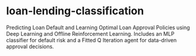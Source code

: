 # loan-lending-classification
Predicting Loan Default and Learning Optimal Loan Approval Policies using Deep Learning and Offline Reinforcement Learning. Includes an MLP classifier for default risk and a Fitted Q Iteration agent for data-driven approval decisions.
